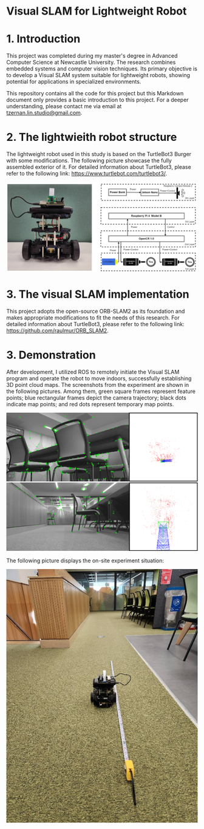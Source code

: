 # Visual SLAM for Lightweight Robot

# 1. Introduction

This project was completed during my master's degree in Advanced Computer Science at Newcastle University. The research combines embedded systems and computer vision techniques. Its primary objective is to develop a Visual SLAM system suitable for lightweight robots, showing potential for applications in specialized environments.

This repository contains all the code for this project but this Markdown document only provides a basic introduction to this project. For a deeper understanding, please contact me via email at tzernan.lin.studio@gmail.com.

# 2. The lightwieith robot structure

The lightweight robot used in this study is based on the TurtleBot3 Burger with some modifications. The following picture showcase the fully assembled exterior of it. For detailed information about TurtleBot3, please refer to the following link: https://www.turtlebot.com/turtlebot3/.

![Alt text](./Image/image_03.png)

# 3. The visual SLAM implementation

This project adopts the open-source ORB-SLAM2 as its foundation and makes appropriate modifications to fit the needs of this research. For detailed information about TurtleBot3, please refer to the following link: https://github.com/raulmur/ORB_SLAM2.

# 3. Demonstration

After development, I utilized ROS to remotely initiate the Visual SLAM program and operate the robot to move indoors, successfully establishing 3D point cloud maps. The screenshots from the experiment are shown in the following pictures. Among them, green square frames represent feature points; blue rectangular frames depict the camera trajectory; black dots indicate map points; and red dots represent temporary map points.

![example2](./Image/image_01.png)
![example2](./Image/image_02.png)

The following picture displays the on-site experiment situation:

![Alt text](./Image/image_04.jpg)
